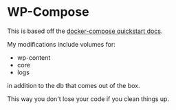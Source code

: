 # WP-Compose

This is based off the [docker-compose quickstart docs](https://docs.docker.com/compose/wordpress/).

My modifications include volumes for:

- wp-content
- core
- logs

in addition to the db that comes out of the box.

This way you don't lose your code if you clean things up.
